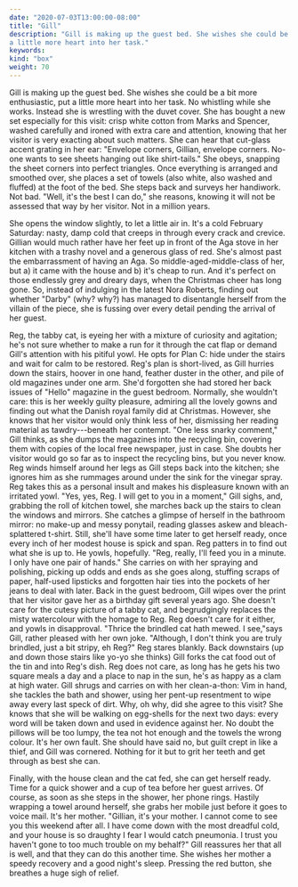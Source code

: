 ```yaml
---
date: "2020-07-03T13:00:00-08:00"
title: "Gill"
description: "Gill is making up the guest bed. She wishes she could be a bit more enthusiastic, put
a little more heart into her task."
keywords:
kind: "box"
weight: 70
---
```


Gill is making up the guest bed. She wishes she could be a bit more enthusiastic, put a little more
heart into her task. No whistling while she works. Instead she is wrestling with the duvet cover.
She has bought a new set especially for this visit: crisp white cotton from Marks and Spencer,
washed carefully and ironed with extra care and attention, knowing that her visitor is very exacting
about such matters. She can hear that cut-glass accent grating in her ear: "Envelope corners,
Gillian, envelope corners. No-one wants to see sheets hanging out like shirt-tails." She obeys,
snapping the sheet corners into perfect triangles. Once everything is arranged and smoothed over,
she places a set of towels (also white, also washed and fluffed) at the foot of the bed. She steps
back and surveys her handiwork. Not bad. "Well, it\'s the best I can do," she reasons, knowing it
will not be assessed that way by her visitor. Not in a million years.

She opens the window slightly, to let a little air in. It's a cold February Saturday: nasty, damp
cold that creeps in through every crack and crevice. Gillian would much rather have her feet up in
front of the Aga stove in her kitchen with a trashy novel and a generous glass of red. She's almost
past the embarrassment of having an Aga. So middle-aged-middle-class of her, but a) it came with the
house and b) it's cheap to run. And it's perfect on those endlessly grey and dreary days, when the
Christmas cheer has long gone. So, instead of indulging in the latest Nora Roberts, finding out
whether "Darby" (why? why?) has managed to disentangle herself from the villain of the piece, she is
fussing over every detail pending the arrival of her guest.

Reg, the tabby cat, is eyeing her with a mixture of curiosity and agitation; he's not sure whether
to make a run for it through the cat flap or demand Gill's attention with his pitiful yowl. He opts
for Plan C: hide under the stairs and wait for calm to be restored. Reg's plan is short-lived, as
Gill hurries down the stairs, hoover in one hand, feather duster in the other, and pile of old
magazines under one arm. She'd forgotten she had stored her back issues of "Hello" magazine in the
guest bedroom. Normally, she wouldn't care: this is her weekly guilty pleasure, admiring all the
lovely gowns and finding out what the Danish royal family did at Christmas. However, she knows that
her visitor would only think less of her, dismissing her reading material as tawdry---beneath her
contempt. "One less snarky comment," Gill thinks, as she dumps the magazines into the recycling bin,
covering them with copies of the local free newspaper, just in case. She doubts her visitor would go
so far as to inspect the recycling bins, but you never know. Reg winds himself around her legs as
Gill steps back into the kitchen; she ignores him as she rummages around under the sink for the
vinegar spray. Reg takes this as a personal insult and makes his displeasure known with an irritated
yowl. "Yes, yes, Reg. I will get to you in a moment," Gill sighs, and, grabbing the roll of kitchen
towel, she marches back up the stairs to clean the windows and mirrors. She catches a glimpse of
herself in the bathroom mirror: no make-up and messy ponytail, reading glasses askew and
bleach-splattered t-shirt. Still, she'll have some time later to get herself ready, once every inch
of her modest house is spick and span. Reg patters in to find out what she is up to. He yowls,
hopefully. "Reg, really, I'll feed you in a minute. I only have one pair of hands." She carries on
with her spraying and polishing, picking up odds and ends as she goes along, stuffing scraps of
paper, half-used lipsticks and forgotten hair ties into the pockets of her jeans to deal with later.
Back in the guest bedroom, Gill wipes over the print that her visitor gave her as a birthday gift
several years ago. She doesn't care for the cutesy picture of a tabby cat, and begrudgingly replaces
the misty watercolour with the homage to Reg. Reg doesn't care for it either, and yowls in
disapproval. "Thrice the brindled cat hath mewed. I see,"says Gill, rather pleased with her own
joke. "Although, I don't think you are truly brindled, just a bit stripy, eh Reg?" Reg stares
blankly. Back downstairs (up and down those stairs like yo-yo she thinks) Gill forks the cat food
out of the tin and into Reg's dish. Reg does not care, as long has he gets his two square meals a
day and a place to nap in the sun, he's as happy as a clam at high water. Gill shrugs and carries on
with her clean-a-thon: Vim in hand, she tackles the bath and shower, using her pent-up resentment to
wipe away every last speck of dirt. Why, oh why, did she agree to this visit? She knows that she
will be walking on egg-shells for the next two days: every word will be taken down and used in
evidence against her. No doubt the pillows will be too lumpy, the tea not hot enough and the towels
the wrong colour. It's her own fault. She should have said no, but guilt crept in like a thief, and
Gill was cornered. Nothing for it but to grit her teeth and get through as best she can.

Finally, with the house clean and the cat fed, she can get herself ready. Time for a quick shower
and a cup of tea before her guest arrives. Of course, as soon as she steps in the shower, her phone
rings. Hastily wrapping a towel around herself, she grabs her mobile just before it goes to voice
mail. It's her mother. "Gillian, it's your mother. I cannot come to see you this weekend after all.
I have come down with the most dreadful cold, and your house is so draughty I fear I would catch
pneumonia. I trust you haven't gone to too much trouble on my behalf?" Gill reassures her that all
is well, and that they can do this another time. She wishes her mother a speedy recovery and a good
night's sleep. Pressing the red button, she breathes a huge sigh of relief.
